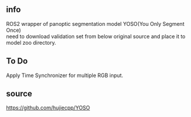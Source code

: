 ## info  
ROS2 wrapper of panoptic segmentation model YOSO(You Only Segment Once)  
need to download validation set from below original source and place it to model zoo directory.  

## To Do
Apply Time Synchronizer for multiple RGB input.



## source
https://github.com/hujiecpp/YOSO  
